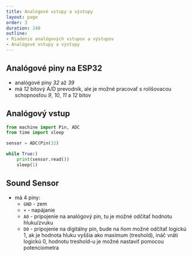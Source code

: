 ```yaml
---
title: Analógové vstupy a výstupy
layout: page
order: 3
duration: 240
outline:
- Riadenie analógových vstupov a výstupov
- Analógové vstupy a výstupy
---
```



## Analógové piny na ESP32

* analógové piny _32_ až _39_
* má _12_ bitový A/D prevodník, ale je možné pracovať s rolišovacou schopnosťou _9_, _10_, _11_ a _12_ bitov


## Analógový vstup

```python
from machine import Pin, ADC
from time import sleep

sensor = ADC(Pin(32)

while True:)
    print(sensor.read())
    sleep(1)
```


## Sound Sensor

* má 4 piny:
    * `GND` - zem
    * `+` - napájanie
    * `A0` - pripojenie na analógový pin, tu je možné odčítať hodnotu hluku/zvuku
    * `D0` - pripojenie na digitálny pin, bude na ňom možné odčítať logickú 1, ak je hodnota hluku vyššia ako maximum (treshold), ináč vráti logickú 0, hodnotu treshold-u je možné nastaviť pomocou potenciometra
